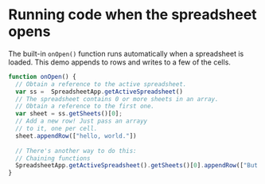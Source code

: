 # Running code when the spreadsheet opens

The built-in `onOpen()` function runs automatically when 
a spreadsheet is loaded. This demo appends to rows
and writes to a few of the cells.

```js
function onOpen() {
  // Obtain a reference to the active spreadsheet.
  var ss =  SpreadsheetApp.getActiveSpreadsheet()
  // The spreadsheet contains 0 or more sheets in an array.
  // Obtain a reference to the first one.
  var sheet = ss.getSheets()[0];
  // Add a new row! Just pass an arrayy
  // to it, one per cell.
  sheet.appendRow(["hello, world."])
  
  // There's another way to do this:
  // Chaining functions
  SpreadsheetApp.getActiveSpreadsheet().getSheets()[0].appendRow(["But wait...", "there's more"])
}
```
